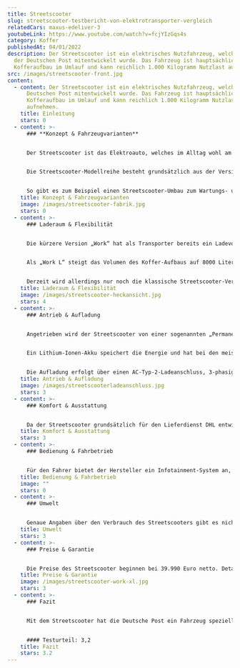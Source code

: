 ```yaml
---
title: Streetscooter
slug: streetscooter-testbericht-von-elektrotransporter-vergleich
relatedCars: maxus-edeliver-3
youtubeLink: https://www.youtube.com/watch?v=fcjYIzGqs4s
category: Koffer
publishedAt: 04/01/2022
description: Der Streetscooter ist ein elektrisches Nutzfahrzeug, welches von
  der Deutschen Post mitentwickelt wurde. Das Fahrzeug ist hauptsächlich mit
  Kofferaufbau im Umlauf und kann reichlich 1.000 Kilogramm Nutzlast aufnehmen.
src: /images/streetscooter-front.jpg
content:
  - content: Der Streetscooter ist ein elektrisches Nutzfahrzeug, welches von der
      Deutschen Post mitentwickelt wurde. Das Fahrzeug ist hauptsächlich mit
      Kofferaufbau im Umlauf und kann reichlich 1.000 Kilogramm Nutzlast
      aufnehmen.
    title: Einleitung
    stars: 0
  - content: >-
      ### **Konzept & Fahrzeugvarianten**


      Der Streetscooter ist das Elektroauto, welches im Alltag wohl am häufigsten zu sehen ist. Das liegt daran, dass die Deutsche Post das Fahrzeug in ganz Deutschland für seinen Paketlieferdienst DHL nutzt. So ist der Streetscooter in ländlichen Regionen genauso wie in Großstädten täglich zahlreich unterwegs. Leider ist das Auto für die Deutsche Post zu einem Verlustgeschäft geworden, weshalb der Verkauf eingestellt wurde und der Streetscooter später nur noch zur Aufrechterhaltung der Flotte produziert wurde.


      Die Streetscooter-Modellreihe besteht grundsätzlich aus der Version „Work“ und ist jeweils als Pickup- oder Kofferaufbau („Box“) erhältlich. In der Standard-Variante sind diese Modelle rund 4,70 Meter lang, während die deutlich größere „Work L“-Reihe rund 5,80 Meter misst. In Kooperation mit Ford wurde außerdem ab 2017 der „Work XL“ produziert, der allerdings exklusiv für DHL gefertigt wurde. Neben diesen fertigen Version ist eine „Pure“-Version ohne Aufbau erhältlich, die dann von anderen Herstellern mit individuellen Aufbauten versehen wird.


      So gibt es zum Beispiel einen Streetscooter-Umbau zum Wartungs- und Monteurfahrzeug von den Firmen Bott und Sortima, welche den Koffer-Aufbau mit detaillierten Regal- und Ladungssicherungs-Systemen ausstatten, in dem die verschiedenen Arten von Werkzeugen verstaut werden können. Gleich vier Unternehmen produzieren Pick-Up-Umbauten, die bspw. für Kommunen und Gartenbaubetrieben individuelle Aufbau-Konzepte anbieten, z.B. mit Kippvorrichtungen der Ladefläche. Der dritte Bereich der Umbaulösungen beinhaltet Kühltransporter. Hier können sich Nahrungsmittel-Auslieferer bei den Firmen Wilke Fahrzeugbau und Kress spezielle Kühlkoffer auf den Streetscooter bauen lassen, um ihre Waren frisch zum Kunden zu liefern.
    title: Konzept & Fahrzeugvarianten
    image: /images/streetscooter-fabrik.jpg
    stars: 0
  - content: >-
      ### Laderaum & Flexibilität


      Die kürzere Version „Work“ hat als Transporter bereits ein Ladevolumen von 4300 Liter. Da der Koffer-Aufbau über den Rädern aufgebaut ist, beeinträchtigen hier auch keine Radkästen das Volumen oder die Beladung. Neben den geteilten Hecktüren ist der Streetscooter außerdem über eine seitliche Schiebetür rechts beladbar, was gerade für Paketzusteller sehr praktisch ist. Die Nutzlast lag bei beiden Aufbauten (Pick-Up und Koffer) bei 720 Kilogramm für die 20 kWh-Version sowie 585 Kilogramm für den 40 kWh-Akku.


      Als „Work L“ steigt das Volumen des Koffer-Aufbaus auf 8000 Liter. Auch hier ist der Laderaum separat vom Fahrwerk montiert und die Beladung über Hecktüren sowie eine seitliche Schiebetür möglich. Die Nutzlast liegt beim „Work L“, welcher nur mit 40 kWh-Akku angeboten wird, bei 905 Kilogramm („Box“) bzw. 890 Kilogramm (Pick-Up). Wie bei den meisten Fahrzeugen kann sich die Nutzlast aber durch gewissen Ausstattungsoptionen etwas verringern.


      Derzeit wird allerdings nur noch die klassische Streetscooter-Version mit Koffer-Aufbau und einer Nutzlast von 1.014 Kilogramm angeboten.
    title: Laderaum & Flexibilität
    image: /images/streetscooter-heckansicht.jpg
    stars: 4
  - content: >-
      ### Antrieb & Aufladung


      Angetrieben wird der Streetscooter von einer sogenannten „Permanenterregten Synchronmaschine“. Diese erzeugt eine Leistung von 51 kW, welche über ein einstufiges Getriebe mit Differential auf die Vorderachse übertragen wird. Der Elektromotor hat ein maximales Drehmoment von 200 Nm und bringt das Fahrzeug auf eine Höchstgeschwindigkeit von 100 km/h.


      Ein Lithium-Ionen-Akku speichert die Energie und hat bei den meisten Modellen eine Ladekapazität von 43,4 kWh. Die Reichweite lag laut dem Hersteller bei 205 Kilometer für die Kurzversion sowie 187 Kilometer als „Work L“. Mit dem 20 kWh-Akku liegt die Reichweite bei 101 Kilometer. Auch hier ist zu beachten, dass die Reichweite durch häufiges Beschleunigen oder elektronische Geräte wie Radio sinken kann. Derzeit gibt der Hersteller allerdings keine Reichweiten mehr an.


      Die Aufladung erfolgt über einen AC-Typ-2-Ladeanschluss, 3-phasig mit 11 kW, welcher auch Mode 3-kompatibel ist. Über eine herkömmliche 220V-Steckdose dauert die Aufladung des Fahrzeugs rund 16 Stunden, während eine Schnellladung laut Hersteller in rund 3 Stunden möglich ist.
    title: Antrieb & Aufladung
    image: /images/streetscooterladeanschluss.jpg
    stars: 3
  - content: >-
      ### Komfort & Ausstattung


      Da der Streetscooter grundsätzlich für den Lieferdienst DHL entwickelt wurde, ist er in der Koffer-Variante natürlich auch für diese Art Nutzung am besten geeignet. Das große Ladevolumen sowie die zweiseitige Beladungs-Möglichkeit machen ihn zu einem praktischen Fahrzeug, um Dinge mehrmals am Tag zu be- und entladen. Für den oft engen Stadtverkehr ist es zudem praktisch, dass der Transporter über eine Rückfahrkamera verfügt, wodurch das Rangieren deutlich vereinfacht wird. Diese entfällt natürlich beim Pick-Up, welcher auch eher für Tätigkeiten im Bereich des Baus und Handwerks geeignet ist. In Sachen Komfort-Ausstattung ist bei dem Streetscooter natürlich nicht viel zu holen, da das Fahrzeug als reines Nutzfahrzeug konzipiert wurde.
    title: Komfort & Ausstattung
    stars: 3
  - content: >-
      ### Bedienung & Fahrbetrieb


      Für den Fahrer bietet der Hersteller ein Infotainment-System an, welches neben einem Radio mit Freisprecheinrichtung außerdem eine Navigationsfunktion beinhaltet. So kann man auch während Lieferfahrten einfach und sicher mit Kunden oder Vorgesetzten telefonieren und unbekannte Adressen bequem ansteuern. Für kalte Tage gibt es eine Sitzheizung, die gerade bei vielem Aus- und Einsteigen sehr angenehm sein kann. Eine Berganfahrhilfe hilft außerdem in Gebieten mit Steigungen, unkompliziert nach getaner Auslieferung wieder loszufahren.
    title: Bedienung & Fahrbetrieb
    image: ""
    stars: 0
  - content: >-
      ### Umwelt


      Genaue Angaben über den Verbrauch des Streetscooters gibt es nicht mehr, allerdings wurden anfangs Angaben von rund 18 kWh auf 100 Kilometer für den NEFZ-Zyklus kommuniziert. Der wirkliche Verbrauch dürfte aber auch bei wenig Beladung höher liegen. Eine Solaranlage zur Verlängerung der Reichweite ist leider nicht erhältlich.
    title: Umwelt
    stars: 3
  - content: >-
      ### Preise & Garantie


      Die Preise des Streetscooter beginnen bei 39.990 Euro netto. Detaillierte Preise sind allerdings nur auf Anfrage erhältlich. Die Kurzversion „Work“ war zuletzt ab 42.750 Euro netto erhältlich, während die Preise für den „Work L“ bei 47.650 Euro begonnen haben. Für den „Pure“ muss ebenfalls eine konkrete Anfrage beim Hersteller erfolgen, sicherlich weil diese an andere Unternehmen zum Weiterbau verkauft werden. Dadurch gibt es unterschiedliche Anforderungen an das Modell und der Preis ist wohl auch von der Anzahl der bestellten Fahrzeuge abhängig. Auf die Batterie gibt der Hersteller eine Garantie von 6 Jahren bzw. 120.000 Kilometer.
    title: Preise & Garantie
    image: /images/streetscooter-work-xl.jpg
    stars: 3
  - content: >-
      ### Fazit


      Mit dem Streetscooter hat die Deutsche Post ein Fahrzeug speziell für ihre Bedürfnisse entwickelt. Dies macht das Fahrzeug aber auch für andere Unternehmen praktisch. Während die Koffer-Version ideal für Auslieferungen von großer und auch sperriger Ladung ist, bietet der Pick-Up für Bauunternehmen eine umweltfreundliche Alternative zu herkömmlichen Fahrzeugen. Es ist deshalb schade, dass der Streetscooter finanziell leider ein deutliches Minusgeschäft war und quasi nicht mehr frei verkauft wird.


      #### Testurteil: 3,2
    title: Fazit
    stars: 3.2
---
```

